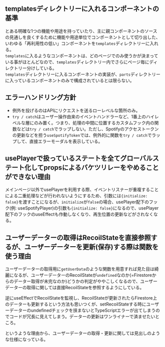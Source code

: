 ## templatesディレクトリーに入れるコンポーネントの基準

とある明確な1つの機能や用途を持っていたり、主に親コンポーネントのソースの見通しを良くするために機能や用途単位でコンポーネントとして切り出した、いわゆる「再利用性の低い」コンポーネントを`templates`ディレクトリーに入れる。  
`templates`に入るようなコンポーネントは、どのページでのみ使うかが決まっている事がほとんどなので、`templates`ディレクトリー内でさらにページ毎にディレクトリー分けしている。  
`templates`ディレクトリーに入るコンポーネントの実装が、`parts`ディレクトリーに入っているコンポーネントのみで構成されているとは限らない。

## エラーハンドリング方針

- 例外を投げるのはAPIにリクエストを送るローレベルな箇所のみ。
- `try / catch`はユーザー操作由来のイベントハンドラーなど、1番上のハイレベルな層にのみ置く。つまり、処理の中間に位置するカスタムフック内の関数などは`try / catch`でラップしない。ただし、Spotifyのアクセストークンの更新などを担う`useSpotifyToken`では、例外的に関数を`try / catch`でラップして、直接エラーモーダルを表示している。

## usePlayerで扱っているステートを全てグローバルステート化してpropsによるバケツリレーをやめることができない理由

メインページ以外でusePlayerを利用する際、イベントリスナーが重複することによる二重処理などが行われないようにするため、引数には`{initialize: false}`を渡すことになるが、`initialize`が`false`の場合、usePlayer配下のフック(例: useSpotifyPlayer)の引数も`{initialize: false}`になるので、usePlayer配下のフックのuseEffectも作動しなくなり、再生位置の更新などがされなくなる。

## ユーザーデーターの取得はRecoilStateを直接参照するが、ユーザーデーターを更新(保存)する際は関数を使う理由

ユーザーデーターの取得用に`getUserData`のような関数を用意すれば見た目は綺麗になるが、ユーザーデーターのRecoilStateが`undefined`なのか(=Firestoreからのデーター取得が未完なのか)どうかの判定がややこしくなるので、ユーザーデーターの取得に関しては直接RecoilStateを参照するようにしている。

逆にuseEffectでRecoilStateを監視し、RecoilStateが更新されたらFirestore上のデーターも更新するという方法も思いつくが、setRecoilStateする時にユーザーデーターのundefinedチェックを挟まないとTypeScriptエラーが出てしまうのでコードが冗長に見えてしまう。データーの更新はワンライナーで済ませたいところ。

というような理由から、ユーザーデーターの取得・更新に関しては見出しのような仕様になっている。
